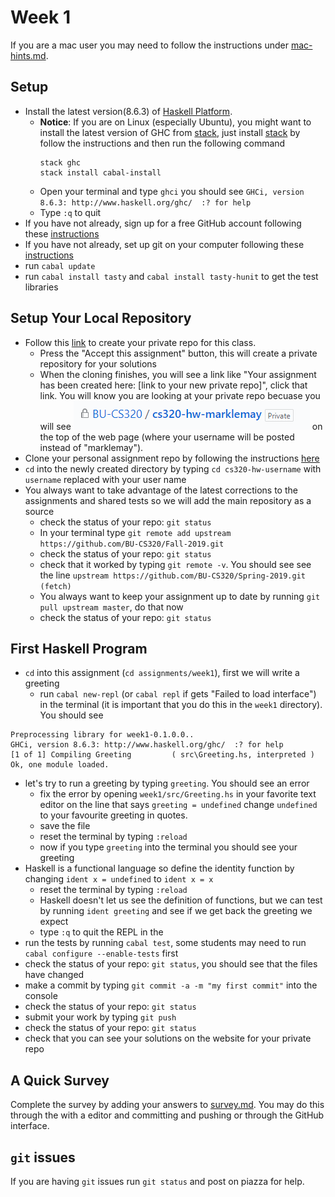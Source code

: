 # Week 1

If you are a mac user you may need to follow the instructions under [mac-hints.md](mac-hints.md).

## Setup
* Install the latest version(8.6.3) of [Haskell Platform](https://www.haskell.org/platform/). 
  - **Notice**: If you are on Linux (especially Ubuntu), you might want to install the latest version of GHC from 
    [stack](https://docs.haskellstack.org/en/stable/README/#how-to-install), 
    just install [stack](https://docs.haskellstack.org/en/stable/README/#how-to-install) by follow the instructions
    and then run the following command
    ```console
    stack ghc
    stack install cabal-install
    ```
  - Open your terminal and type ```ghci``` you should see ```GHCi, version 8.6.3: http://www.haskell.org/ghc/  :? for help```
  - Type ```:q``` to quit
* If you have not already, sign up for a free GitHub account following these [instructions](https://help.github.com/articles/signing-up-for-a-new-github-account/)
* If you have not already, set up git on your computer following these [instructions](https://help.github.com/articles/set-up-git/)
* run ```cabal update```
* run ```cabal install tasty``` and ```cabal install tasty-hunit``` to get the test libraries

## Setup Your Local Repository
* Follow this [link](https://classroom.github.com/a/7OYEsnd0) to create your private repo for this class.
  * Press the "Accept this assignment" button, this will create a private repository for your solutions
  * When the cloning finishes, you will see a link like "Your assignment has been created here: [link to your new private repo]", click that link.  You will know you are looking at your private repo becuase you will see ![Lock icon BU-CS320/cs320-hw- your user name Private](img/private-repo.png) on the top of the web page (where your username will be posted instead of "marklemay").
* Clone your personal assignment repo by following the instructions [here](https://help.github.com/articles/cloning-a-repository/)
* ```cd``` into the newly created directory by typing ```cd cs320-hw-username``` with ```username``` replaced with your user name
* You always want to take advantage of the latest corrections to the assignments and shared tests so we will add the main repository as a source
  * check the status of your repo: ```git status```
  * In your terminal type ```git remote add upstream https://github.com/BU-CS320/Fall-2019.git```
  * check the status of your repo: ```git status```
  * check that it worked by typing ```git remote -v```.  You should see see the line ```upstream https://github.com/BU-CS320/Spring-2019.git (fetch)```
  * You always want to keep your assignment up to date by running ```git pull upstream master```, do that now
  * check the status of your repo: ```git status```
  
## First Haskell Program
* ```cd```  into this assignment (```cd assignments/week1```), first we will write a greeting
  * run ```cabal new-repl``` (or ```cabal repl``` if gets "Failed to load interface") in the terminal (it is important that you do this in the ```week1``` directory).  You should see 
```
Preprocessing library for week1-0.1.0.0..
GHCi, version 8.6.3: http://www.haskell.org/ghc/  :? for help
[1 of 1] Compiling Greeting         ( src\Greeting.hs, interpreted )
Ok, one module loaded.
```
* let's try to run a greeting by typing ```greeting```.  You should see an error
  * fix the error by opening ```week1/src/Greeting.hs``` in your favorite text editor on the line that says ```greeting = undefined``` change ```undefined``` to your favourite greeting in quotes.
  * save the file
  * reset the terminal by typing ```:reload```
  * now if you type ```greeting``` into the terminal you should see your greeting
* Haskell is a functional language so define the identity function by changing ```ident x = undefined``` to  ```ident x = x```
  * reset the terminal by typing ```:reload```
  * Haskell doesn't let us see the definition of functions, but we can test by running ```ident greeting``` and see if we get back the greeting we expect
  * type ```:q``` to quit the REPL in the 
* run the tests by running ```cabal test```, some students may need to run ```cabal configure --enable-tests``` first
* check the status of your repo: ```git status```, you should see that the files have changed
* make a commit by typing ```git commit -a -m "my first commit"``` into the console
* check the status of your repo: ```git status```
* submit your work by typing ```git push```
* check the status of your repo: ```git status```
* check that you can see your solutions on the website for your private repo


## A Quick Survey
Complete the survey by adding your answers to [survey.md](survey.md).  You may do this through the with a editor and committing and pushing or through the GitHub interface.

## ```git``` issues
If you are having ```git``` issues run ```git status``` and post on piazza for help.
